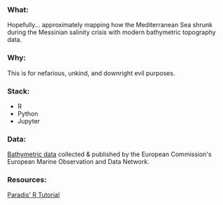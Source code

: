 ### What:
Hopefully... approximately mapping how the Mediterranean Sea shrunk during the Messinian salinity crisis with modern bathymetric topography data.
### Why:
This is for nefarious, unkind, and downright evil purposes.
### Stack: 
- R
- Python
- Jupyter
### Data:
[Bathymetric data](https://emodnet.ec.europa.eu/en/emodnet-web-service-documentation#data-download-services) collected & published by the European Commission's European Marine Observation and Data Network.
### Resources:
[Paradis' R Tutorial](https://cran.r-project.org/doc/contrib/Paradis-rdebuts_en.pdf)
